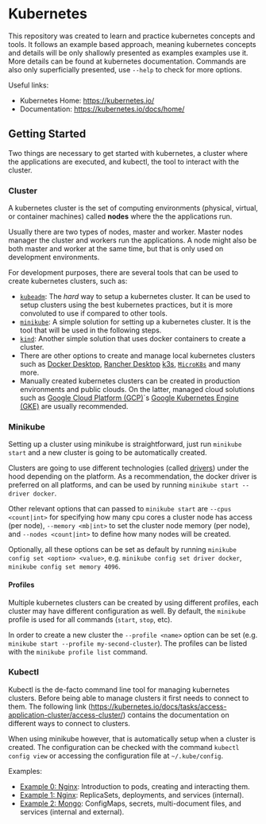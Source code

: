 # Kubernetes

This repository was created to learn and practice kubernetes concepts and tools. It follows an example based approach, meaning kubernetes concepts and details will be only shallowly presented as examples examples use it. More details can be found at kubernetes documentation. Commands are also only superficially presented, use `--help` to check for more options.

Useful links:

-   Kubernetes Home: https://kubernetes.io/
-   Documentation: https://kubernetes.io/docs/home/

## Getting Started

Two things are necessary to get started with kubernetes, a cluster where the applications are executed, and kubectl, the tool to interact with the cluster.

### Cluster

A kubernetes cluster is the set of computing environments (physical, virtual, or container machines) called **nodes** where the the applications run.

Usually there are two types of nodes, master and worker. Master nodes manager the cluster and workers run the applications. A node might also be both master and worker at the same time, but that is only used on development environments.

For development purposes, there are several tools that can be used to create kubernetes clusters, such as:

-   [`kubeadm`](https://kubernetes.io/docs/reference/setup-tools/kubeadm/): The _hard_ way to setup a kubernetes cluster. It can be used to setup clusters using the best kubernetes practices, but it is more convoluted to use if compared to other tools.
-   [`minikube`](https://minikube.sigs.k8s.io/docs/): A simple solution for setting up a kubernetes cluster. It is the tool that will be used in the following steps.
-   [`kind`](https://minikube.sigs.k8s.io/docs/): Another simple solution that uses docker containers to create a cluster.
-   There are other options to create and manage local kubernetes clusters such as [Docker Desktop](https://www.docker.com/products/docker-desktop/), [Rancher Desktop](https://rancherdesktop.io/) [k3s](https://k3s.io/), [`MicroK8s`](https://microk8s.io/) and many more.
-   Manually created kubernetes clusters can be created in production environments and public clouds. On the latter, managed cloud solutions such as [Google Cloud Platform (GCP)](https://cloud.google.com/)`s [Google Kubernetes Engine (GKE)](https://cloud.google.com/kubernetes-engine) are usually recommended.

### Minikube

Setting up a cluster using minikube is straightforward, just run `minikube start` and a new cluster is going to be automatically created.

Clusters are going to use different technologies (called [drivers](https://minikube.sigs.k8s.io/docs/drivers/)) under the hood depending on the platform. As a recommendation, the docker driver is preferred on all platforms, and can be used by running `minikube start --driver docker`.

Other relevant options that can passed to `minikube start` are `--cpus <count|int>` for specifying how many cpu cores a cluster node has access (per node), `--memory <mb|int>` to set the cluster node memory (per node), and `--nodes <count|int>` to define how many nodes will be created.

Optionally, all these options can be set as default by running `minikube config set <option> <value>`, e.g. `minikube config set driver docker`, `minikube config set memory 4096`.

#### Profiles

Multiple kubernetes clusters can be created by using different profiles, each cluster may have different configuration as well. By default, the `minikube` profile is used for all commands (`start`, `stop`, etc).

In order to create a new cluster the `--profile <name>` option can be set (e.g. `minikube start --profile my-second-cluster`). The profiles can be listed with the `minikube profile list` command.

### Kubectl

Kubectl is the de-facto command line tool for managing kubernetes clusters. Before being able to manage clusters it first needs to connect to them. The following link (https://kubernetes.io/docs/tasks/access-application-cluster/access-cluster/) contains the documentation on different ways to connect to clusters.

When using minikube however, that is automatically setup when a cluster is created. The configuration can be checked with the command `kubectl config view` or accessing the configuration file at `~/.kube/config`.

Examples:

-   [Example 0: Nginx](./0-nginx/): Introduction to pods, creating and interacting them.
-   [Example 1: Nginx](./1-nginx/): ReplicaSets, deployments, and services (internal).
-   [Example 2: Mongo](./2-mongo/): ConfigMaps, secrets, multi-document files, and services (internal and external).
